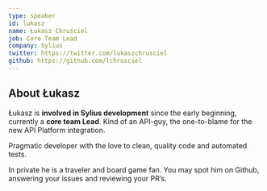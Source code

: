 ```yaml
---
type: speaker
id: lukasz
name: Łukasz Chruściel
job: Core Team Lead
company: Sylius
twitter: https://twitter.com/lukaszchrusciel
github: https://github.com/lchrusciel
---
```


## About Łukasz
Łukasz is **involved in Sylius development** since the early beginning, currently a **core team Lead**. Kind of an API-guy, the one-to-blame for the new API Platform integration.

Pragmatic developer with the love to clean, quality code and automated tests.

In private he is a traveler and board game fan. You may spot him on Github, answering your issues and reviewing your PR’s.
